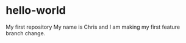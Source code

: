 # hello-world
My first repository
My name is Chris and I am making my first feature branch change.  
